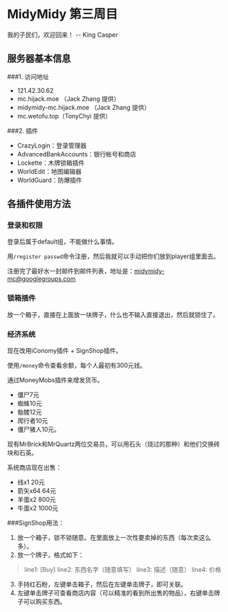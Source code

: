 MidyMidy 第三周目
=====

我的子民们，欢迎回来！ -- King Casper

服务器基本信息
-----

###1. 访问地址
* 121.42.30.62
* mc.hijack.moe （Jack Zhang 提供）
* midymidy-mc.hijack.moe （Jack Zhang 提供）
* mc.wetofu.top（TonyChyi 提供）

###2. 插件
* CrazyLogin：登录管理器
* AdvancedBankAccounts：银行帐号和商店
* Lockette：木牌锁箱插件
* WorldEdit：地图编辑器
* WorldGuard：防爆插件

各插件使用方法
-----

### 登录和权限

登录后属于default组，不能做什么事情。

用`/register passwd`命令注册，然后我就可以手动把你们放到player组里面去。

注册完了最好水一封邮件到邮件列表，地址是：midymidy-mc@googlegroups.com

### 锁箱插件

放一个箱子，直接在上面放一块牌子，什么也不输入直接退出，然后就锁住了。

### 经济系统

现在改用iConomy插件 + SignShop插件。

使用`/money`命令查看余额，每个人最初有300元钱。

通过MoneyMobs插件来增发货币。
* 僵尸7元
* 蜘蛛10元
* 骷髅12元
* 爬行者10元
* 僵尸猪人10元。

现有MrBrick和MrQuartz两位交易员，可以用石头（烧过的那种）和他们交换砖块和石英。

系统商店现在出售：
* 线x1 20元
* 箭矢x64 64元
* 羊蛋x2 800元
* 牛蛋x2 1000元

###SignShop用法：

1. 放一个箱子，锁不锁随意。在里面放上一次性要卖掉的东西（每次卖这么多）。
2. 放一个牌子，格式如下：
> line1: [Buy]
> line2: 东西名字（随意填写）
> line3: 描述（随意）
> line4: 价格

3. 手持红石粉，左键单击箱子，然后在左键单击牌子，即可关联。
4. 左键单击牌子可查看商店内容（可以精准的看到所出售的物品），右键单击牌
子可以购买东西。
